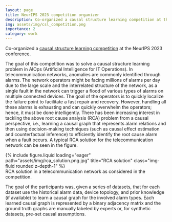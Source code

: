 ```yaml
---
layout: page
title: NeurIPS 2023 competition organizer
description: Co-organized a causal structure learning competition at the [NeurIPS 2023](https://nips.cc/virtual/2023/competition/66582) conference.
img: assets/img/csl_competition.png
importance: 2
category: work
---
```


Co-organized a [causal structure learning competition](https://gcastle-hub.github.io/csl-competition/) at the NeurIPS 2023 conference.

The goal of this competition was to solve a causal structure learning problem in AIOps (Artificial Intelligence for IT Operations). In telecommunication networks, anomalies are commonly identified through alarms. The network operators might be facing millions of alarms per day due to the large scale and the interrelated structure of the network, as a single fault in the network can trigger a flood of various types of alarms on multiple connected devices. The goal of the operators is to quickly localize the failure point to facilitate a fast repair and recovery. However, handling all these alarms is exhausting and can quickly overwhelm the operators; hence, it must be done intelligently. There has been increasing interest in tackling the above root cause analysis (RCA) problem from a causal perspective, i.e., learning a causal graph that represents alarm relations and then using decision-making techniques (such as causal effect estimation and counterfactual inference) to efficiently identify the root cause alarm when a fault occurs. A typical RCA solution for the telecommunication network can be seen in the figure.


<div class="row">
    <div class="col-sm mt-3 mt-md-0">
        {% include figure.liquid loading="eager" path="assets/img/rca_solution.png.jpg" title="RCA solution" class="img-fluid rounded z-depth-1" %}
    </div>
</div>
<div class="caption">
    RCA solution in a telecommunication network as considered in the competition.
</div>

The goal of the participants was, given a series of datasets, that for each dataset use the historical alarm data, device topology, and prior knowledge (if available) to learn a causal graph for the involved alarm types.
Each learned causal graph is represented by a binary adjacency matrix and the ground truth graphs are manually labeled by experts or, for synthetic datasets, pre-set causal assumptions.	
